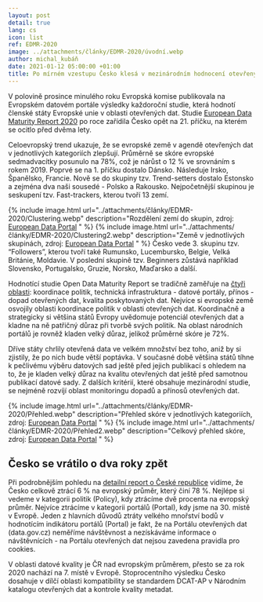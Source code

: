 ```yaml
---
layout: post
detail: true
lang: cs
icon: list
ref: EDMR-2020
image: ../attachments/články/EDMR-2020/úvodní.webp 
author: michal_kubáň
date: 2021-01-12 05:00:00 +01:00
title: Po mírném vzestupu Česko klesá v mezinárodním hodnocení otevřených dat
---
```


V polovině prosince minulého roku Evropská komise publikovala na Evropském datovém portále výsledky každoroční studie, která hodnotí členské státy Evropské unie v oblasti otevřených dat. 
Studie [European Data Maturity Report 2020][EDMR] po roce zařídila Česko opět na 21. příčku, na kterém se ocitlo před dvěma lety. 

<!--more-->

Celoevropský trend ukazuje, že se evropské země v agendě otevřených dat v jednotlivých kategoriích zlepšují. 
Průměrně se skóre evropské sedmadvacítky posunulo na 78%, což je nárůst o 12 % ve srovnáním s rokem 2019. 
Poprvé se na 1. příčku dostalo Dánsko. 
Následuje Irsko, Španělsko, Francie. 
Nově se do skupiny tzv. Trend-setters dostalo Estonsko a zejména dva naši sousedé - Polsko a Rakousko. 
Nejpočetnější skupinou je seskupení tzv. Fast-trackers, kterou tvoří 13 zemí.  

{% include image.html
    url="../attachments/články/EDMR-2020/Clustering.webp"
    description="Rozdělení zemí do skupin, zdroj: <a href='https://www.europeandataportal.eu/' title='EDP'>European Data Portal</a> "
%}
{% include image.html
    url="../attachments/články/EDMR-2020/Clustering2.webp"
    description="Země v jednotlivých skupinách, zdroj: <a href='https://www.europeandataportal.eu/' title='EDP'>European Data Portal</a> "
%}
Česko vede 3. skupinu tzv. “Followers”, kterou tvoří také Rumunsko, Lucembursko, Belgie, Velká Británie, Moldavie. 
V poslední skupině tzv. Beginners zůstává například Slovensko, Portugalsko, Gruzie, Norsko, Maďarsko a další. 

Hodnotící studie Open Data Maturity Report se tradičně zaměřuje na [čtyři oblasti][dashboard]: koordinace politik, technická infrastruktura - datové portály, přínos - dopad otevřených dat, kvalita poskytovaných dat. Nejvíce si evropské země osvojily oblasti koordinace politik v oblasti otevřených dat. Koordinačně a strategicky si většina států Evropy uvědomuje potenciál otevřených dat a kladne na ně patřičný důraz při tvorbě svých politik. Na oblast národních portálů je rovněž kladen velký důraz,  jelikož průměrné skóre je 72%. 

Dříve státy chrlily otevřená data ve velkém množství bez toho, aniž by si zjistily, že po nich bude větší poptávka. V současné době většina států tíhne k pečlivému výběru datových sad ještě před jejich publikací s ohledem na to, že je kladen velký důraz na kvalitu otevřených dat ještě před samotnou publikací datové sady. Z dalších kritérií, které obsahuje mezinárodní studie, se nejméně rozvíjí oblast monitoringu dopadů a přínosů otevřených dat. 

{% include image.html
    url="../attachments/články/EDMR-2020/Přehled.webp"
    description="Přehled skóre v jednotlivých kategoriích, zdroj: <a href='https://www.europeandataportal.eu/' title='EDP'>European Data Portal</a> "
%}
{% include image.html
    url="../attachments/články/EDMR-2020/Přehled2.webp"
    description="Celkový přehled skóre, zdroj: <a href='https://www.europeandataportal.eu/' title='EDP'>European Data Portal</a> "
%}

## Česko se vrátilo o dva roky zpět 

Při podrobnějším pohledu na [detailní report o České republice][country factsheet] vidíme, že Česko celkově ztrácí 6 % na evropský průměr, který činí 78 %. Nejlépe si vedeme v kategorii politik (Policy), kdy ztrácíme dvě procenta na evropský průměr. Nejvíce ztrácíme v kategorii portálů (Portal), kdy jsme na 30. místě v Evropě. Jeden z hlavních důvodů ztráty velkého mnořství bodů v hodnotícím indikátoru portálů (Portal) je fakt, že na Portálu otevřených dat (data.gov.cz) neměříme návštěvnost a nezískáváme informace o návštěvnících - na Portálu otevřených dat nejsou zavedena pravidla pro cookies.  

V oblasti datové kvality je ČR nad evropským průměrem, přesto se za rok 2020 nachází na 7. místě v Evropě. Stoprocentního výsledku Česko dosahuje v dílčí oblasti kompatibility se standardem DCAT-AP v Národním katalogu otevřených dat a kontrole kvality metadat. 

[EDMR]: https://www.europeandataportal.eu/sites/default/files/edp_landscaping_insight_report_n6_2020.pdf "European Data Maturity Report 2020"
[dashboard]: https://www.europeandataportal.eu/cs/dashboard/2020#intro "European Data Portal - Dashboard"
[country factsheet]: https://www.europeandataportal.eu/sites/default/files/country-factsheet_czech-republic_2020.pdf "European Data Portal - detailní report o České republice"